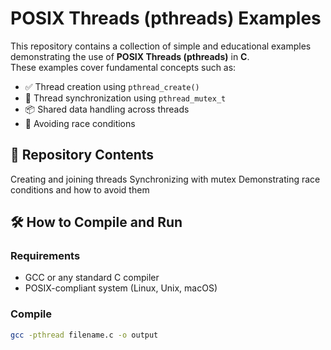 # POSIX Threads (pthreads) Examples

This repository contains a collection of simple and educational examples demonstrating the use of **POSIX Threads (pthreads)** in **C**.  
These examples cover fundamental concepts such as:

- ✅ Thread creation using `pthread_create()`
- 🔄 Thread synchronization using `pthread_mutex_t`
- 📦 Shared data handling across threads
- 🛑 Avoiding race conditions

## 📁 Repository Contents

Creating and joining threads
Synchronizing with mutex
Demonstrating race conditions and how to avoid them

## 🛠 How to Compile and Run

### Requirements

- GCC or any standard C compiler
- POSIX-compliant system (Linux, Unix, macOS)

### Compile

```bash
gcc -pthread filename.c -o output

